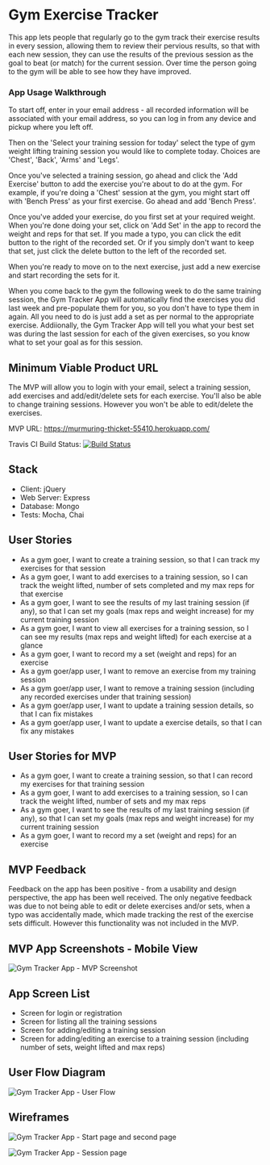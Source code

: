# Gym Exercise Tracker

This app lets people that regularly go to the gym track their exercise results in every session, allowing them to review their pervious results, so that with each new session, they can use the results of the previous session as the goal to beat (or match) for the current session. Over time the person going to the gym will be able to see how they have improved. 

### App Usage Walkthrough

To start off, enter in your email address - all recorded information will be associated with your email address, so you can log in from any device and pickup where you left off. 

Then on the 'Select your training session for today' select the type of gym weight lifting training session you would like to complete today. Choices are 'Chest', 'Back', 'Arms' and 'Legs'. 

Once you've selected a training session, go ahead and click the 'Add Exercise' button to add the exercise you're about to do at the gym. For example, if you're doing a 'Chest' session at the gym, you might start off with 'Bench Press' as your first exercise. Go ahead and add 'Bench Press'.

Once you've added your exercise, do you first set at your required weight. When you're done doing your set, click on 'Add Set' in the app to record the weight and reps for that set. If you made a typo, you can click the edit button to the right of the recorded set. Or if you simply don't want to keep that set, just click the delete button to the left of the recorded set.

When you're ready to move on to the next exercise, just add a new exercise and start recording the sets for it. 

When you come back to the gym the following week to do the same training session, the Gym Tracker App will automatically find the exercises you did last week and pre-populate them for you, so you don't have to type them in again. All you need to do is just add a set as per normal to the appropriate exercise. 
Addiionally, the Gym Tracker App will tell you what your best set was during the last session for each of the given exercises, so you know what to set your goal as for this session.

## Minimum Viable Product URL

The MVP will allow you to login with your email, select a training session, add exercises and add/edit/delete sets for each exercise. You'll also be able to change training sessions. However you won't be able to edit/delete the exercises.

MVP URL: https://murmuring-thicket-55410.herokuapp.com/

Travis CI Build Status: [![Build Status](https://travis-ci.org/abandisch/gym-tracker-app.svg?branch=master)](https://travis-ci.org/abandisch/gym-tracker-app)

## Stack

* Client: jQuery
* Web Server: Express
* Database: Mongo
* Tests: Mocha, Chai

## User Stories

- As a gym goer, I want to create a training session, so that I can track my exercises for that session
- As a gym goer, I want to add exercises to a training session, so I can track the weight lifted, number of sets completed and my max reps for that exercise
- As a gym goer, I want to see the results of my last training session (if any), so that I can set my goals (max reps and weight increase) for my current training session
- As a gym goer, I want to view all exercises for a training session, so I can see my results (max reps and weight lifted) for each exercise at a glance
- As a gym goer, I want to record my a set (weight and reps) for an exercise
- As a gym goer/app user, I want to remove an exercise from my training session
- As a gym goer/app user, I want to remove a training session (including any recorded exercises under that training session)
- As a gym goer/app user, I want to update a training session details, so that I can fix mistakes
- As a gym goer/app user, I want to update a exercise details, so that I can fix any mistakes

## User Stories for MVP

- As a gym goer, I want to create a training session, so that I can record my exercises for that training session
- As a gym goer, I want to add exercises to a training session, so I can track the weight lifted, number of sets and my max reps
- As a gym goer, I want to see the results of my last training session (if any), so that I can set my goals (max reps and weight increase) for my current training session
- As a gym goer, I want to record my a set (weight and reps) for an exercise

## MVP Feedback

Feedback on the app has been positive - from a usability and design perspective, the app has been well received. The only negative feedback was due to not being able to edit or delete exercises and/or sets, when a typo was accidentally made, which made tracking the rest of the exercise sets difficult. However this functionality was not included in the MVP.  

## MVP App Screenshots - Mobile View

![Gym Tracker App - MVP Screenshot](https://github.com/abandisch/gym-tracker-app/blob/master/resources/gym-tracker-mvp-screenshots.jpg)

## App Screen List

- Screen for login or registration
- Screen for listing all the training sessions
- Screen for adding/editing a training session
- Screen for adding/editing an exercise to a training session (including number of sets, weight lifted and max reps)

## User Flow Diagram

![Gym Tracker App - User Flow](https://github.com/abandisch/gym-tracker-app/blob/master/resources/user-flow.jpg)

## Wireframes

![Gym Tracker App - Start page and second page](https://github.com/abandisch/gym-tracker-app/blob/master/resources/Mobile_View_Page_1_and_2_templates.png)

![Gym Tracker App - Session page](https://github.com/abandisch/gym-tracker-app/blob/master/resources/Mobile_View_Page_3_templates.png)


